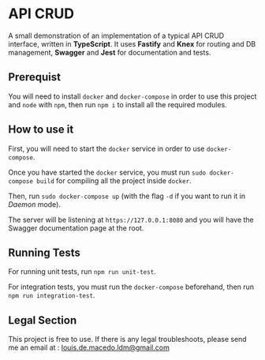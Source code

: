 # API CRUD

A small demonstration of an implementation of a typical API CRUD interface, written in **TypeScript**. It uses **Fastify** and **Knex** for routing and DB management, **Swagger** and **Jest** for documentation and tests.

## Prerequist

You will need to install `docker` and `docker-compose` in order to use this project and `node` with `npm`, then run `npm i` to install all the required modules.

## How to use it

First, you will need to start the `docker` service in order to use `docker-compose`.

Once you have started the `docker` service, you must run `sudo docker-compose build` for compiling all the project inside `docker`.

Then, run `sudo docker-compose up` (with the flag `-d` if you want to run it in *Daemon* mode).

The server will be listening at `https://127.0.0.1:8080` and you will have the Swagger documentation page at the root.

## Running Tests

For running unit tests, run `npm run unit-test`.

For integration tests, you must run the `docker-compose` beforehand, then run `npm run integration-test`. 

## Legal Section

This project is free to use. If there is any legal troubleshoots, please send me an email at : louis.de.macedo.ldm@gmail.com